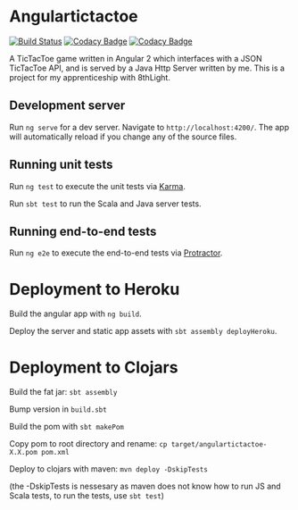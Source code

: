 # Angulartictactoe 
[![Build Status](https://travis-ci.org/kyle-annen/angular-tic-tac-toe.svg?branch=master)](https://travis-ci.org/kyle-annen/angular-tic-tac-toe)
[![Codacy Badge](https://api.codacy.com/project/badge/Coverage/f479cbd74c52476193e0a74a54fd4b3a)](https://www.codacy.com/app/kyle-annen/angular-tic-tac-toe?utm_source=github.com&utm_medium=referral&utm_content=kyle-annen/angular-tic-tac-toe&utm_campaign=Badge_Coverage)
[![Codacy Badge](https://api.codacy.com/project/badge/Grade/f479cbd74c52476193e0a74a54fd4b3a)](https://www.codacy.com/app/kyle-annen/angular-tic-tac-toe?utm_source=github.com&amp;utm_medium=referral&amp;utm_content=kyle-annen/angular-tic-tac-toe&amp;utm_campaign=Badge_Grade)

A TicTacToe game written in Angular 2 which interfaces with a JSON TicTacToe API, and is served by a Java Http Server written by me. This is a project for my apprenticeship with 8thLight.


## Development server

Run `ng serve` for a dev server. Navigate to `http://localhost:4200/`. The app will automatically reload if you change any of the source files.

## Running unit tests

Run `ng test` to execute the unit tests via [Karma](https://karma-runner.github.io).

Run `sbt test` to run the Scala and Java server tests.

## Running end-to-end tests

Run `ng e2e` to execute the end-to-end tests via [Protractor](http://www.protractortest.org/).


# Deployment to Heroku

Build the angular app with `ng build`.

Deploy the server and static app assets with `sbt assembly deployHeroku`.

# Deployment to Clojars

Build the fat jar: `sbt assembly`

Bump version in `build.sbt`

Build the pom with `sbt makePom`

Copy pom to root directory and rename: `cp target/angulartictactoe-X.X.pom pom.xml`

Deploy to clojars with maven: `mvn deploy -DskipTests`

(the -DskipTests is nessesary as maven does not know how to run JS and Scala tests, to run the tests, use `sbt test`)

